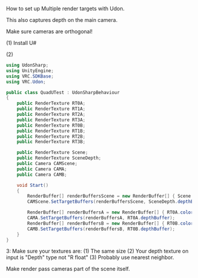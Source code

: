 How to set up Multiple render targets with Udon.

This also captures depth on the main camera.

Make sure cameras are orthogonal!

(1) Install U#

(2)
```c#
using UdonSharp;
using UnityEngine;
using VRC.SDKBase;
using VRC.Udon;

public class QuadUTest : UdonSharpBehaviour
{
    public RenderTexture RT0A;
    public RenderTexture RT1A;
    public RenderTexture RT2A;
    public RenderTexture RT3A;
    public RenderTexture RT0B;
    public RenderTexture RT1B;
    public RenderTexture RT2B;
    public RenderTexture RT3B;

    public RenderTexture Scene;
    public RenderTexture SceneDepth;
    public Camera CAMScene;
    public Camera CAMA;
    public Camera CAMB;

    void Start()
    {
        RenderBuffer[] renderBuffersScene = new RenderBuffer[] { Scene.colorBuffer };
        CAMScene.SetTargetBuffers(renderBuffersScene, SceneDepth.depthBuffer);

        RenderBuffer[] renderBuffersA = new RenderBuffer[] { RT0A.colorBuffer, RT1A.colorBuffer, RT2A.colorBuffer, RT3A.colorBuffer };
        CAMA.SetTargetBuffers(renderBuffersA, RT0A.depthBuffer);
        RenderBuffer[] renderBuffersB = new RenderBuffer[] { RT0B.colorBuffer, RT1B.colorBuffer, RT2B.colorBuffer, RT3B.colorBuffer };
        CAMB.SetTargetBuffers(renderBuffersB, RT0B.depthBuffer);
    }
}
```

3: Make sure your textures are:
(1) The same size
(2) Your depth texture on input is "Depth" type not "R float"
(3) Probably use nearest neighbor. 

Make render pass cameras part of the scene itself.
